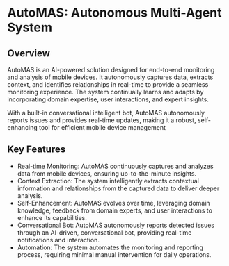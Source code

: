 # AutoMAS: Autonomous Multi-Agent System

## Overview

AutoMAS is an AI-powered solution designed for end-to-end monitoring and analysis of mobile devices. It autonomously captures data, extracts context, and identifies relationships in real-time to provide a seamless monitoring experience. The system continually learns and adapts by incorporating domain expertise, user interactions, and expert insights.

With a built-in conversational intelligent bot, AutoMAS autonomously reports issues and provides real-time updates, making it a robust, self-enhancing tool for efficient mobile device management

## Key Features
* Real-time Monitoring: AutoMAS continuously captures and analyzes data from mobile devices, ensuring up-to-the-minute insights.
* Context Extraction: The system intelligently extracts contextual information and relationships from the captured data to deliver deeper analysis.
* Self-Enhancement: AutoMAS evolves over time, leveraging domain knowledge, feedback from domain experts, and user interactions to enhance its capabilities.
* Conversational Bot: AutoMAS autonomously reports detected issues through an AI-driven, conversational bot, providing real-time notifications and interaction.
* Automation: The system automates the monitoring and reporting process, requiring minimal manual intervention for daily operations.
